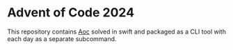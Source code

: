 # Advent of Code 2024

This repository contains [Aoc](https://adventofcode.com/2024) solved in swift and packaged as a CLI tool with each day as a separate subcommand.

